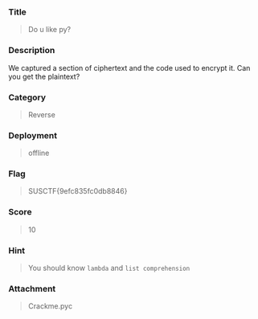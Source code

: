 ### Title
> Do u like py?

### Description
We captured a section of ciphertext and the code used to encrypt it. Can you get the plaintext?

### Category
> Reverse

### Deployment
> offline

### Flag
> SUSCTF{9efc835fc0db8846}

### Score
> 10

### Hint
> You should know `lambda` and `list comprehension`

### Attachment
> Crackme.pyc


